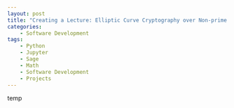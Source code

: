 ```yaml
---
layout: post
title: "Creating a Lecture: Elliptic Curve Cryptography over Non-prime Finite Fields"
categories:
    - Software Development
tags:
    - Python
    - Jupyter
    - Sage
    - Math
    - Software Development
    - Projects
---
```


temp